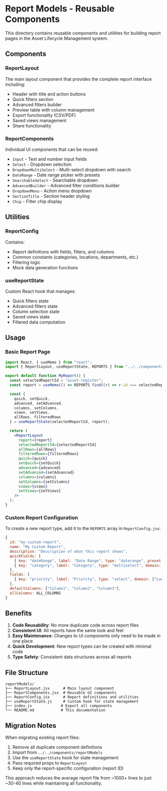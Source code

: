 # Report Models - Reusable Components

This directory contains reusable components and utilities for building report pages in the Asset Lifecycle Management system.

## Components

### ReportLayout
The main layout component that provides the complete report interface including:
- Header with title and action buttons
- Quick filters section
- Advanced filters builder
- Preview table with column management
- Export functionality (CSV/PDF)
- Saved views management
- Share functionality

### ReportComponents
Individual UI components that can be reused:
- `Input` - Text and number input fields
- `Select` - Dropdown selection
- `DropdownMultiSelect` - Multi-select dropdown with search
- `DateRange` - Date range picker with presets
- `SearchableSelect` - Searchable dropdown
- `AdvancedBuilder` - Advanced filter conditions builder
- `DropdownMenu` - Action menu dropdown
- `SectionTitle` - Section header styling
- `Chip` - Filter chip display

## Utilities

### ReportConfig
Contains:
- Report definitions with fields, filters, and columns
- Common constants (categories, locations, departments, etc.)
- Filtering logic
- Mock data generation functions

### useReportState
Custom React hook that manages:
- Quick filters state
- Advanced filters state
- Column selection state
- Saved views state
- Filtered data computation

## Usage

### Basic Report Page
```jsx
import React, { useMemo } from "react";
import { ReportLayout, useReportState, REPORTS } from "../../components/reportModels";

export default function MyReport() {
  const selectedReportId = "asset-register";
  const report = useMemo(() => REPORTS.find((r) => r.id === selectedReportId), []);

  const {
    quick, setQuick,
    advanced, setAdvanced,
    columns, setColumns,
    views, setViews,
    allRows, filteredRows
  } = useReportState(selectedReportId, report);

  return (
    <ReportLayout
      report={report}
      selectedReportId={selectedReportId}
      allRows={allRows}
      filteredRows={filteredRows}
      quick={quick}
      setQuick={setQuick}
      advanced={advanced}
      setAdvanced={setAdvanced}
      columns={columns}
      setColumns={setColumns}
      views={views}
      setViews={setViews}
    />
  );
}
```

### Custom Report Configuration
To create a new report type, add it to the `REPORTS` array in `ReportConfig.jsx`:

```jsx
{
  id: "my-custom-report",
  name: "My Custom Report",
  description: "Description of what this report shows",
  quickFields: [
    { key: "dateRange", label: "Date Range", type: "daterange", preset: "FY" },
    { key: "category", label: "Category", type: "multiselect", domain: ["A", "B", "C"] }
  ],
  fields: [
    { key: "priority", label: "Priority", type: "select", domain: ["Low", "Medium", "High"] }
  ],
  defaultColumns: ["Column1", "Column2", "Column3"],
  allColumns: ALL_COLUMNS
}
```

## Benefits

1. **Code Reusability**: No more duplicate code across report files
2. **Consistent UI**: All reports have the same look and feel
3. **Easy Maintenance**: Changes to UI components only need to be made in one place
4. **Quick Development**: New report types can be created with minimal code
5. **Type Safety**: Consistent data structures across all reports

## File Structure

```
reportModels/
├── ReportLayout.jsx      # Main layout component
├── ReportComponents.jsx  # Reusable UI components
├── ReportConfig.jsx      # Report definitions and utilities
├── useReportState.js     # Custom hook for state management
├── index.js             # Export all components
└── README.md            # This documentation
```

## Migration Notes

When migrating existing report files:
1. Remove all duplicate component definitions
2. Import from `../../components/reportModels`
3. Use the `useReportState` hook for state management
4. Pass required props to `ReportLayout`
5. Keep only the report-specific configuration (report ID)

This approach reduces the average report file from ~1000+ lines to just ~30-40 lines while maintaining all functionality.
